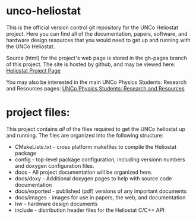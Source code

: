 unco-heliostat
==============
This is the official version control git repository for the UNCo Heliostat project. Here you can find all of the documentation, papers, software, and hardware design resources that you would need to get up and running with the UNCo Heliostat. 

Source (html) for the project's web page is stored in the gh-pages branch of this project. The site is hosted by github, and may be viewed here: [Heliostat Project Page](http://pack3754.github.com/unco-heliostat/index.html)

You may also be interested in the main UNCo Physics Students: Research and Resources pages: [UNCo Physics Students: Research and Resources](http://pack3754.github.com/unco-physics-research)


# project files:
This project contains _all_ of the files required to get the UNCo heliostat up
and running. The files are organized into the following structure:

* CMakeLists.txt - cross platform makefiles to compile the Heliostat package
* config - top-level package configuration, including versionn numbers and doxygen configuration files.
* docs - All project documentation will be organized here.
* docs/doxy - Additional doxygen pages to help with source code documentation 
* docs/exported - published (pdf) versions of any important documents
* docs/images - images for use in papers, the web, and documentation
* hw - hardware design documents
* include - distribution header files for the Heliostat C/C++ API

